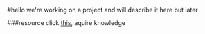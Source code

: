 #hello we're working on a project and will describe it here
but later

###resource
click [this](https://sites.google.com/site/mathclasstheatre/programming-in-calculus), aquire knowledge
